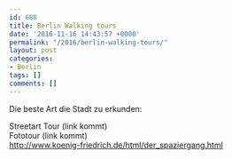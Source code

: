 ```yaml
---
id: 688
title: Berlin Walking tours
date: '2016-11-16 14:43:57 +0000'
permalink: "/2016/berlin-walking-tours/"
layout: post
categories:
- Berlin
tags: []
comments: []
---
```

Die beste Art die Stadt zu erkunden:

Streetart Tour (link kommt)  
Fototour (link kommt)  
<http://www.koenig-friedrich.de/html/der_spaziergang.html>
